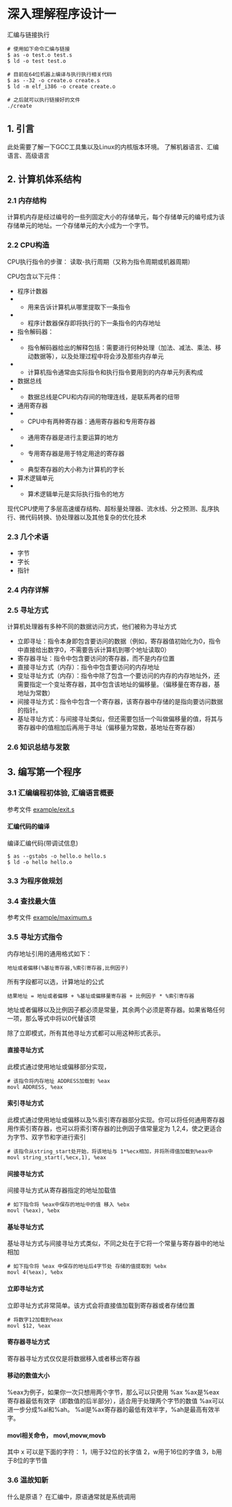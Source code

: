 深入理解程序设计一
==

汇编与链接执行
```
# 使用如下命令汇编与链接
$ as -o test.o test.s
$ ld -o test test.o

# 目前在64位机器上编译与执行执行相关代码
$ as --32 -o create.o create.s
$ ld -m elf_i386 -o create create.o

# 之后就可以执行链接好的文件
./create
```

## 1. 引言

此处需要了解一下GCC工具集以及Linux的内核版本环境。
了解机器语言、汇编语言、高级语言

## 2. 计算机体系结构

### 2.1 内存结构
计算机内存是经过编号的一些列固定大小的存储单元，每个存储单元的编号成为该存储单元的地址。一个存储单元的大小成为一个字节。

### 2.2 CPU构造

CPU执行指令的步骤： 读取-执行周期（又称为指令周期或机器周期）

CPU包含以下元件：
- 程序计数器
- - 用来告诉计算机从哪里提取下一条指令
- - 程序计数器保存即将执行的下一条指令的内存地址
- 指令解码器：
- - 指令解码器给出的解释包括：需要进行何种处理（加法、减法、乘法、移动数据等），以及处理过程中将会涉及那些内存单元
- - 计算机指令通常由实际指令和执行指令要用到的内存单元列表构成
- 数据总线
- - 数据总线是CPU和内存间的物理连线，是联系两者的纽带
- 通用寄存器
- - CPU中有两种寄存器：通用寄存器和专用寄存器
- - 通用寄存器是进行主要运算的地方
- - 专用寄存器是用于特定用途的寄存器
- - 典型寄存器的大小称为计算机的字长
- 算术逻辑单元
- - 算术逻辑单元是实际执行指令的地方


现代CPU使用了多层高速缓存结构、超标量处理器、流水线、分之预测、乱序执行、微代码转换、协处理器以及其他复杂的优化技术

### 2.3 几个术语
- 字节
- 字长
- 指针
### 2.4 内存详解

### 2.5 寻址方式

计算机处理器有多种不同的数据访问方式，他们被称为寻址方式

- 立即寻址：指令本身即包含要访问的数据（例如，寄存器值初始化为0，指令中直接给出数字0，不需要告诉计算机到哪个地址读取0）
- 寄存器寻址：指令中包含要访问的寄存器，而不是内存位置
- 直接寻址方式（内存）：指令中包含要访问的内存地址
- 变址寻址方式（内存）：指令中除了包含一个要访问的内存的内存地址外，还需要指定一个变址寄存器，其中包含该地址的偏移量。（偏移量在寄存器，基地址为常数）
- 间接寻址方式：指令中包含一个寄存器，该寄存器中存储的是指向要访问数据的指针。
- 基址寻址方式：与间接寻址类似，但还需要包括一个叫做偏移量的值，将其与寄存器中的值相加后再用于寻址（偏移量为常数，基地址在寄存器）
 
### 2.6 知识总结与发散 


## 3. 编写第一个程序

### 3.1 汇编编程初体验, 汇编语言概要
参考文件 [example/exit.s](/example/exit.s)

#### 汇编代码的编译

编译汇编代码(带调试信息)
```
$ as --gstabs -o hello.o hello.s
$ ld -o hello hello.o
```

### 3.3 为程序做规划

### 3.4 查找最大值
参考文件 [example/maximum.s](/example/maximum.s)

### 3.5 寻址方式指令

内存地址引用的通用格式如下：
```
地址或者偏移(%基址寄存器,%索引寄存器,比例因子)
```
所有字段都可以选，计算地址的公式
```
结果地址 = 地址或者偏移 + %基址或偏移量寄存器 + 比例因子 * %索引寄存器
```
地址或者偏移以及比例因子都必须是常量，其余两个必须是寄存器。如果省略任何一项，那么等式中将以0代替该项

除了立即模式，所有其他寻址方式都可以用这种形式表示。

#### 直接寻址方式
此模式通过使用地址或偏移部分实现，
```
# 该指令将内存地址 ADDRESS加载到 %eax
movl ADDRESS, %eax
```

#### 索引寻址方式
此模式通过使用地址或偏移以及%索引寄存器部分实现。你可以将任何通用寄存器用作索引寄存器，也可以将索引寄存器的比例因子值常量定为 1,2,4，使之更适合为字节、双字节和字进行索引
```
# 该指令从string_start处开始，将该地址与 1*%ecx相加，并将所得值加载到%eax中
movl string_start(,%ecx,1), %eax
```

#### 间接寻址方式
间接寻址方式从寄存器指定的地址加载值
```
# 如下指令将 %eax中保存的地址中的值 移入 %ebx
movl (%eax), %ebx
```

#### 基址寻址方式
基址寻址方式与间接寻址方式类似，不同之处在于它将一个常量与寄存器中的地址相加
```
# 如下指令将 %eax 中保存的地址后4字节处 存储的值提取到 %ebx
movl 4(%eax), %ebx
```

#### 立即寻址方式
立即寻址方式非常简单。该方式会将直接值加载到寄存器或者存储位置
```
# 将数字12加载到%eax
movl $12, %eax
```

#### 寄存器寻址方式
寄存器寻址方式仅仅是将数据移入或者移出寄存器

#### 移动的数值大小
%eax为例子，如果你一次只想用两个字节，那么可以只使用 %ax
%ax是%eax寄存器最低有效字（即数值的后半部分），适合用于处理两个字节的数值
%ax可以进一步分成%al和%ah。
%al是%ax寄存器的最低有效半字，%ah是最高有效半字。

#### movl相关命令， movl,movw,movb
其中 x 可以是下面的字符：
    1，l用于32位的长字值
    2，w用于16位的字值
    3，b用于8位的字节值


### 3.6 温故知新
什么是原语？
在汇编中，原语通常就是系统调用